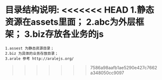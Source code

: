 目录结构说明:
<<<<<<< HEAD
1.静态资源在assets里面；
2.abc为外层框架；
3.biz存放各业务的js
=======
	1.assest 为静态资源目录；
	2.biz 为具体的业务存放目录；
	3.arale 参考 http://aralejs.org/
>>>>>>> 7586a98aafb1ae5290e427c7662a348050cc9097
